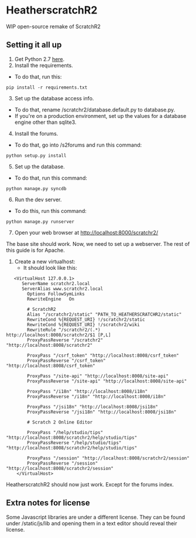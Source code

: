 # HeatherscratchR2
WIP open-source remake of ScratchR2

## Setting it all up
1. Get Python 2.7 [here](https://www.python.org/downloads/release/python-2718/).
2. Install the requirements.
  - To do that, run this:
```
pip install -r requirements.txt
```
3. Set up the database access info.
  - To do that, rename /scratchr2/database.default.py to database.py.
  - If you're on a production environment, set up the values for a database engine other than sqlite3.
4. Install the forums.
  - To do that, go into /s2forums and run this command:
```
python setup.py install
```
5. Set up the database.
  - To do that, run this command:
```
python manage.py syncdb
```
6. Run the dev server.
  - To do this, run this command:
```
python manage.py runserver
```
7. Open your web browser at [http://localhost:8000/scratchr2/](http://localhost:8000/scratchr2/)

The base site should work. Now, we need to set up a webserver. The rest of this guide is for Apache.

1. Create a new virtualhost:
   - It should look like this:
```
   <VirtualHost 127.0.0.1>
      ServerName scratchr2.local
      ServerAlias www.scratchr2.local
		Options FollowSymLinks
		RewriteEngine   On
		
		# ScratchR2
		Alias "/scratchr2/static" "PATH_TO_HEATHERSCRATCHR2/static"
		RewriteCond %{REQUEST_URI} !/scratchr2/static
		RewriteCond %{REQUEST_URI} !/scratchr2/wiki
		RewriteRule ^/scratchr2/(.*) http://localhost:8008/scratchr2/$1 [P,L]
		ProxyPassReverse "/scratchr2" "http://localhost:8008/scratchr2"
		
		ProxyPass "/csrf_token" "http://localhost:8008/csrf_token"
		ProxyPassReverse "/csrf_token" "http://localhost:8008/csrf_token"
		
		ProxyPass "/site-api" "http://localhost:8008/site-api"
		ProxyPassReverse "/site-api" "http://localhost:8008/site-api"
		
		ProxyPass "/i18n" "http://localhost:8008/i18n"
		ProxyPassReverse "/i18n" "http://localhost:8008/i18n"
		
		ProxyPass "/jsi18n" "http://localhost:8008/jsi18n"
		ProxyPassReverse "/jsi18n" "http://localhost:8008/jsi18n"
		
		# Scratch 2 Online Editor
		
		ProxyPass "/help/studio/tips" "http://localhost:8008/scratchr2/help/studio/tips"
		ProxyPassReverse "/help/studio/tips" "http://localhost:8008/scratchr2/help/studio/tips"
		
		ProxyPass "/session" "http://localhost:8008/scratchr2/session"
		ProxyPassReverse "/session" "http://localhost:8008/scratchr2/session"
    </VirtualHost>

```
HeatherscratchR2 should now just work. Except for the forums index.

## Extra notes for license
Some Javascript libraries are under a different license. They can be found under /static/js/lib and opening them in a text editor should reveal their license.
